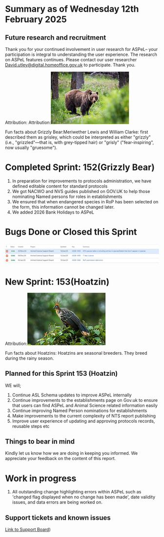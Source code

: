 # Summary as of Wednesday 12th February 2025



## Future research and recruitment 

Thank you for your continued involvement in user research for ASPeL– your participation is integral to understanding the user experience. The research on ASPeL features continues. Please contact our user researcher David.utley@digital.homeoffice.gov.uk to participate. Thank you.  
 










Attribution:
Attribution:![Dwayne Reilander, CC BY-SA 4.0 <https://creativecommons.org/licenses/by-sa/4.0>, via Wikimedia Commons](graphs/256px-grizzly_bear.jpg)






Fun facts about Grizzly Bear:Meriwether Lewis and William Clarke: first described them as grisley, which could be interpreted as either "grizzly" (i.e., "grizzled"—that is, with grey-tipped hair) or "grisly" ("fear-inspiring", now usually "gruesome").





# Completed Sprint: 152(Grizzly Bear)

1) In preparation for improvements to protocols administration, we have defined editable content for standard protocols
2) We got NACWO and NVS guides published on GOV.UK to help those nominating Named persons for roles in establishments
3) We ensured that when endangered species in RoP has been selected on the form, this information cannot be changed later.
4) We added 2026 Bank Holidays to ASPeL




   


   

# Bugs Done or Closed this Sprint
![bugs fixed 15012025](graphs/bugs150125.JPG)









# New Sprint: 153(Hoatzin)








Attribution:![Francesco Veronesi from Italy, CC BY-SA 2.0 <https://creativecommons.org/licenses/by-sa/2.0>, via Wikimedia Commons](graphs/Hoatzin_160125.jpg)





 
Fun facts about Hoatzins: Hoatzins are seasonal breeders. They breed during the rainy season.




## Planned for this Sprint 153 (Hoatzin)
WE will;
1) Continue ASL Schema updates to improve ASPeL internally
2) Continue improvements to the establishments page on Gov.uk to ensure that users can find ASPeL and Animal Science related information easily  
3) Continue improving Named Person nominations for establishments
5) Make improvements to the current complexity of NTS report publishing
6) Improve user experience of updating and approving protocols records, reusable steps etc
   

   

## Things to bear in mind
Kindly let us know how we are doing in keeping you informed. We appreciate your feedback on the content of this report. 


# Work in progress
1) All outstanding change highlighting errors within ASPeL such as 'changed flag displayed when no change has been made', date validity issues, and data errors are being worked on. 
  

   
 
   
## Support tickets and known issues
[Link to Support Board](https://collaboration.homeoffice.gov.uk/jira/secure/RapidBoard.jspa?rapidView=1717))





  


